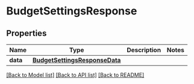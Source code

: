 # BudgetSettingsResponse

## Properties
Name | Type | Description | Notes
------------ | ------------- | ------------- | -------------
**data** | [**BudgetSettingsResponseData**](BudgetSettingsResponseData.md) |  | 

[[Back to Model list]](../README.md#documentation-for-models) [[Back to API list]](../README.md#documentation-for-api-endpoints) [[Back to README]](../README.md)

